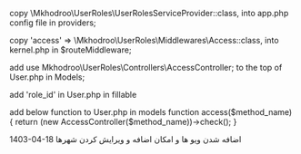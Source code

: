 copy \Mkhodroo\UserRoles\UserRolesServiceProvider::class, into app.php config file in providers;

copy 'access' => \Mkhodroo\UserRoles\Middlewares\Access::class, into kernel.php in $routeMiddleware;

add use Mkhodroo\UserRoles\Controllers\AccessController; to the top of User.php in Models;

add  'role_id' in User.php in fillable

add below function to User.php in models
function access($method_name) {
    return (new AccessController($method_name))->check();
}



1403-04-18
اضافه شدن ویو ها و امکان اضافه و ویرایش کردن شهرها